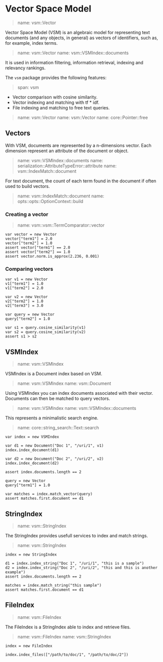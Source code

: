 # Vector Space Model

> name: vsm::Vector

Vector Space Model (VSM) is an algebraic model for representing text documents
(and any objects, in general) as vectors of identifiers, such as, for example,
index terms.

> name: vsm::Vector
> name: vsm::VSMIndex::documents

It is used in information filtering, information retrieval, indexing and
relevancy rankings.

The `vsm` package provides the following features:

> span: vsm

* Vector comparison with cosine similarity.
* Vector indexing and matching with tf * idf.
* File indexing and matching to free text queries.

> name: vsm::Vector
> name: vsm::Vector
> name: core::Pointer::free

## Vectors

With VSM, documents are represented by a n-dimensions vector.
Each dimension represent an attribute of the document or object.

> name: vsm::VSMIndex::documents
> name: serialization::AttributeTypeError::attribute
> name: vsm::IndexMatch::document

For text document, the count of each term found in the document if often used to
build vectors.

> name: vsm::IndexMatch::document
> name: opts::opts::OptionContext::build

### Creating a vector

> name: vsm::vsm::TermComparator::vector

~~~
var vector = new Vector
vector["term1"] = 2.0
vector["term2"] = 1.0
assert vector["term1"] == 2.0
assert vector["term2"] == 1.0
assert vector.norm.is_approx(2.236, 0.001)
~~~

### Comparing vectors

~~~
var v1 = new Vector
v1["term1"] = 1.0
v1["term2"] = 2.0

var v2 = new Vector
v2["term2"] = 1.0
v2["term3"] = 3.0

var query = new Vector
query["term2"] = 1.0

var s1 = query.cosine_similarity(v1)
var s2 = query.cosine_similarity(v2)
assert s1 > s2
~~~

## VSMIndex

> name: vsm::VSMIndex

VSMIndex is a Document index based on VSM.

> name: vsm::VSMIndex
> name: vsm::Document

Using VSMIndex you can index documents associated with their vector.
Documents can then be matched to query vectors.

> name: vsm::VSMIndex
> name: vsm::VSMIndex::documents

This represents a minimalistic search engine.

> name: core::string_search::Text::search

~~~
var index = new VSMIndex

var d1 = new Document("Doc 1", "/uri/1", v1)
index.index_document(d1)

var d2 = new Document("Doc 2", "/uri/2", v2)
index.index_document(d2)

assert index.documents.length == 2

query = new Vector
query["term1"] = 1.0

var matches = index.match_vector(query)
assert matches.first.document == d1
~~~

## StringIndex

> name: vsm::StringIndex

The StringIndex provides usefull services to index and match strings.

> name: vsm::StringIndex

~~~
index = new StringIndex

d1 = index.index_string("Doc 1", "/uri/1", "this is a sample")
d2 = index.index_string("Doc 2", "/uri/2", "this and this is another example")
assert index.documents.length == 2

matches = index.match_string("this sample")
assert matches.first.document == d1
~~~

## FileIndex

> name: vsm::FileIndex

The FileIndex is a StringIndex able to index and retrieve files.

> name: vsm::FileIndex
> name: vsm::StringIndex

~~~nit
index = new FileIndex

index.index_files(["/path/to/doc/1", "/path/to/doc/2"])
~~~


